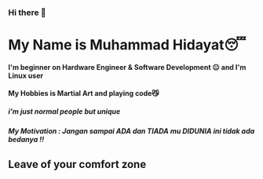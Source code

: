 ### Hi there 👋
# My Name is Muhammad Hidayat😴
#### I'm beginner on Hardware Engineer & Software Development 😐 and I'm Linux user
#### My Hobbies is Martial Art and playing code😼
##### i'm just normal people but unique
##### My Motivation : Jangan sampai ADA dan TIADA mu DIDUNIA ini tidak ada bedanya !!
## Leave of your comfort zone
